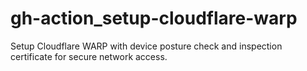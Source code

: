 # gh-action_setup-cloudflare-warp

Setup Cloudflare WARP with device posture check and inspection certificate for secure network access.

